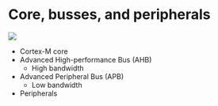 # Core, busses, and peripherals

![](https://upload.wikimedia.org/wikipedia/commons/thumb/8/85/ARMSoCBlockDiagram.svg/600px-ARMSoCBlockDiagram.svg.png)

- Cortex-M core
- Advanced High-performance Bus (AHB)
    - High bandwidth
- Advanced Peripheral Bus (APB)
    - Low bandwidth
- Peripherals
